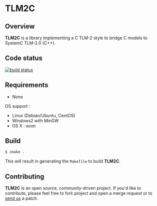 # TLM2C
## Overview

**TLM2C** is a library implementing a C TLM-2 style to bridge C models to SystemC TLM-2.0 (C++).

## Code status

[![build status](http://ci.greensocs.com/projects/15/status.png?ref=master)](http://ci.greensocs.com/projects/15?ref=master)

## Requirements

* *None*

OS support :

* Linux (Debian/Ubuntu, CentOS)
* Windows2 with MinGW
* OS X : soon

## Build

```bash
$ cmake .
```

This will result in generating the `Makefile` to build **TLM2C**.

## Contributing

**TLM2C** is an open source, community-driven project. If you'd like to contribute, please feel free to fork project and open a merge request or to [send us] a patch. 

[send us]:http://www.greensocs.com/contact